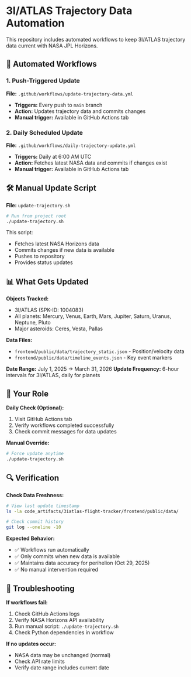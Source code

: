 # 3I/ATLAS Trajectory Data Automation

This repository includes automated workflows to keep 3I/ATLAS trajectory data current with NASA JPL Horizons.

## 🤖 Automated Workflows

### 1. Push-Triggered Update
**File:** `.github/workflows/update-trajectory-data.yml`
- **Triggers:** Every push to `main` branch
- **Action:** Updates trajectory data and commits changes
- **Manual trigger:** Available in GitHub Actions tab

### 2. Daily Scheduled Update  
**File:** `.github/workflows/daily-trajectory-update.yml`
- **Triggers:** Daily at 6:00 AM UTC
- **Action:** Fetches latest NASA data and commits if changes exist
- **Manual trigger:** Available in GitHub Actions tab

## 🛠️ Manual Update Script

**File:** `update-trajectory.sh`
```bash
# Run from project root
./update-trajectory.sh
```

This script:
- Fetches latest NASA Horizons data
- Commits changes if new data is available
- Pushes to repository
- Provides status updates

## 📊 What Gets Updated

**Objects Tracked:**
- 3I/ATLAS (SPK-ID: 1004083)
- All planets: Mercury, Venus, Earth, Mars, Jupiter, Saturn, Uranus, Neptune, Pluto
- Major asteroids: Ceres, Vesta, Pallas

**Data Files:**
- `frontend/public/data/trajectory_static.json` - Position/velocity data
- `frontend/public/data/timeline_events.json` - Key event markers

**Date Range:** July 1, 2025 → March 31, 2026
**Update Frequency:** 6-hour intervals for 3I/ATLAS, daily for planets

## 🎯 Your Role

**Daily Check (Optional):**
1. Visit GitHub Actions tab
2. Verify workflows completed successfully
3. Check commit messages for data updates

**Manual Override:**
```bash
# Force update anytime
./update-trajectory.sh
```

## 🔍 Verification

**Check Data Freshness:**
```bash
# View last update timestamp
ls -la code_artifacts/3iatlas-flight-tracker/frontend/public/data/

# Check commit history
git log --oneline -10
```

**Expected Behavior:**
- ✅ Workflows run automatically
- ✅ Only commits when new data is available
- ✅ Maintains data accuracy for perihelion (Oct 29, 2025)
- ✅ No manual intervention required

## 🚨 Troubleshooting

**If workflows fail:**
1. Check GitHub Actions logs
2. Verify NASA Horizons API availability
3. Run manual script: `./update-trajectory.sh`
4. Check Python dependencies in workflow

**If no updates occur:**
- NASA data may be unchanged (normal)
- Check API rate limits
- Verify date range includes current date
